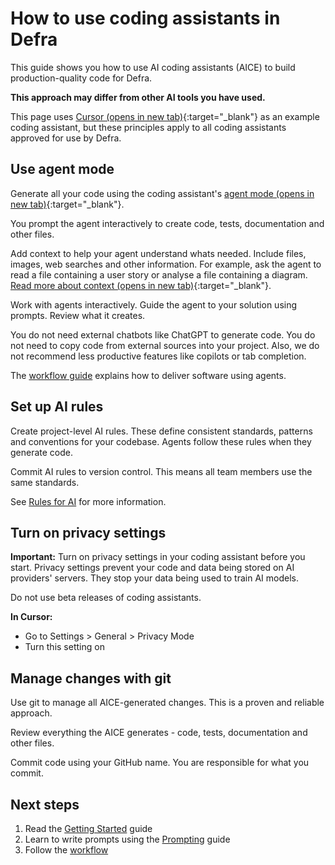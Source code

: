 # How to use coding assistants in Defra

This guide shows you how to use AI coding assistants (AICE) to build production-quality code for Defra.

**This approach may differ from other AI tools you have used.**

This page uses [Cursor (opens in new tab)](https://www.cursor.com/en){:target="_blank"} as an example coding assistant, but these principles apply to all coding assistants approved for use by Defra.

## Use agent mode

Generate all your code using the coding assistant's [agent mode (opens in new tab)](https://docs.cursor.com/chat/overview){:target="_blank"}.

You prompt the agent interactively to create code, tests, documentation and other files.

Add context to help your agent understand whats needed. Include files, images, web searches and other information. For example, ask the agent to read a file containing a user story or analyse a file containing a diagram. [Read more about context (opens in new tab)](https://docs.cursor.com/context/@-symbols/overview){:target="_blank"}.

Work with agents interactively. Guide the agent to your solution using prompts. Review what it creates.

You do not need external chatbots like ChatGPT to generate code. You do not need to copy code from external sources into your project. Also, we do not recommend less productive features like copilots or tab completion.

The [workflow guide](../feature-development/README.md) explains how to deliver software using agents.

## Set up AI rules

Create project-level AI rules. These define consistent standards, patterns and conventions for your codebase. Agents follow these rules when they generate code.

Commit AI rules to version control. This means all team members use the same standards.

See [Rules for AI](../appendix/rules-for-ai) for more information.

## Turn on privacy settings

**Important:** Turn on privacy settings in your coding assistant before you start. Privacy settings prevent your code and data being stored on AI providers' servers. They stop your data being used to train AI models.

Do not use beta releases of coding assistants.

**In Cursor:**
- Go to Settings > General > Privacy Mode
- Turn this setting on

## Manage changes with git

Use git to manage all AICE-generated changes. This is a proven and reliable approach.

Review everything the AICE generates - code, tests, documentation and other files.

Commit code using your GitHub name. You are responsible for what you commit.

## Next steps

1. Read the [Getting Started](../getting-started/README.md) guide
2. Learn to write prompts using the [Prompting](../appendix/prompt-library/prompting-guidance.md) guide
3. Follow the [workflow](../feature-development/README.md)